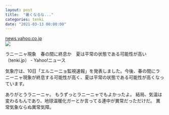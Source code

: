 ```yaml
---
layout: post
title:  "暑くなるな..."
categories: tenki
date: "2021-03-13 00:00:00"
---
```



<div class="card">
  <a href="https://news.yahoo.co.jp/articles/858069e0768447138af0e0abbc4dd0a69c4645bc"></a>
  <div class="card__header">
    <a href="https://news.yahoo.co.jp/articles/858069e0768447138af0e0abbc4dd0a69c4645bc">news.yahoo.co.jp</a>
  </div>
  <div class="card__image">
    <img src="https://amd-pctr.c.yimg.jp/r/iwiz-amd/20210310-00008401-tenki-000-1-view.jpg">
  </div>
  <div class="card__title">
    <p>ラニーニャ現象　春の間に終息か　夏は平常の状態である可能性が高い（tenki.jp） - Yahoo!ニュース</p>
  </div>
  <div class="card__description">
    <p>気象庁は、10日「エルニーニョ監視速報」を発表しました。今後、春の間にラニーニャ現象が終息する可能性が高く、夏は平常の状態である可能性が高くなっています。</p>
  </div>
</div>


ありがとうラニーニャ。
もうずっとラニーニャでもよかったよ。
結局、気温は変わるもんであり、地球温暖化ガーとか言ってる連中が異常だっただけだ。
異常気象ならぬ異常気障。

